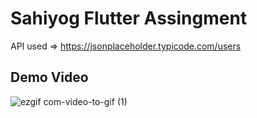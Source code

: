 # Sahiyog Flutter Assingment

API used => https://jsonplaceholder.typicode.com/users

## Demo Video

![ezgif com-video-to-gif (1)](https://user-images.githubusercontent.com/47057254/91638601-47aaea00-ea2e-11ea-8583-0d22c106e5fd.gif)

